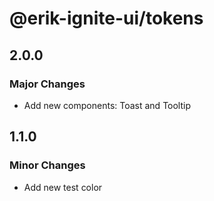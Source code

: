# @erik-ignite-ui/tokens

## 2.0.0

### Major Changes

- Add new components: Toast and Tooltip

## 1.1.0

### Minor Changes

- Add new test color

